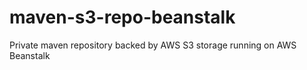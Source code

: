 # maven-s3-repo-beanstalk
Private maven repository backed by AWS S3 storage running on AWS Beanstalk
